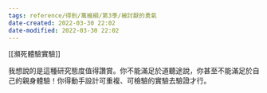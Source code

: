 ```yaml
---
tags: reference/得到/萬維綱/第3季/被討厭的勇氣  
date-created: 2022-03-30 22:02
date-modified: 2022-03-30 22:02
---
```


[[瀕死體驗實驗]]

我想說的是這種研究態度值得讚賞。你不能滿足於道聽途說，你甚至不能滿足於自己的親身體驗！你得動手設計可重複、可檢驗的實驗去驗證才行。